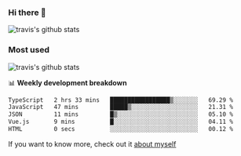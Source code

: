 ### Hi there 👋

<!--
**HondryTravis/HondryTravis** is a ✨ _special_ ✨ repository because its `README.md` (this file) appears on your GitHub profile.

Here are some ideas to get you started:

- 🔭 I’m currently working on ...
- 🌱 I’m currently learning ...
- 👯 I’m looking to collaborate on ...
- 🤔 I’m looking for help with ...
- 💬 Ask me about ...
- 📫 How to reach me: ...
- 😄 Pronouns: ...
- ⚡ Fun fact: ...
-->

![travis's github stats](https://github-readme-stats.vercel.app/api?username=HondryTravis&hide=stars)
### Most used
![travis's github stats](https://github-readme-stats.anuraghazra1.vercel.app/api/top-langs/?username=HondryTravis&layout=compact&hide_title=true)

📊 **Weekly development breakdown**

<!--START_SECTION:waka-->

```txt
TypeScript   2 hrs 33 mins   █████████████████▒░░░░░░░   69.29 %
JavaScript   47 mins         █████▒░░░░░░░░░░░░░░░░░░░   21.31 %
JSON         11 mins         █▒░░░░░░░░░░░░░░░░░░░░░░░   05.10 %
Vue.js       9 mins          █░░░░░░░░░░░░░░░░░░░░░░░░   04.11 %
HTML         0 secs          ░░░░░░░░░░░░░░░░░░░░░░░░░   00.12 %
```

<!--END_SECTION:waka-->

If you want to know more, check out it [about myself](https://hondrytravis.github.io/)
